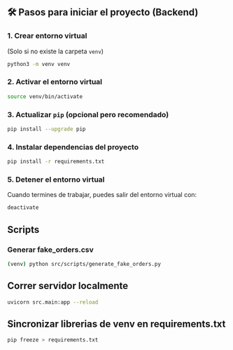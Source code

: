 ## 🛠️ Pasos para iniciar el proyecto (Backend)

### 1. Crear entorno virtual

(Solo si no existe la carpeta `venv`)

```bash
python3 -m venv venv
```

### 2. Activar el entorno virtual

```bash
source venv/bin/activate
```

### 3. Actualizar `pip` (opcional pero recomendado)

```bash
pip install --upgrade pip
```

### 4. Instalar dependencias del proyecto

```bash
pip install -r requirements.txt
```

### 5. Detener el entorno virtual

Cuando termines de trabajar, puedes salir del entorno virtual con:

```bash
deactivate
```

## Scripts

### Generar fake_orders.csv

```bash
(venv) python src/scripts/generate_fake_orders.py

```

## Correr servidor localmente

```bash
uvicorn src.main:app --reload
```

## Sincronizar librerias de venv en requirements.txt

```bash
pip freeze > requirements.txt
```
